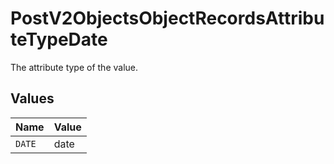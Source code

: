 # PostV2ObjectsObjectRecordsAttributeTypeDate

The attribute type of the value.


## Values

| Name   | Value  |
| ------ | ------ |
| `DATE` | date   |